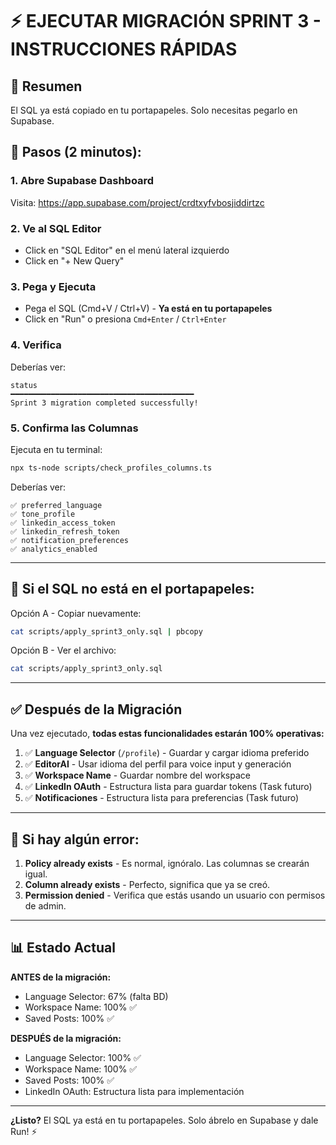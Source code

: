 # ⚡ EJECUTAR MIGRACIÓN SPRINT 3 - INSTRUCCIONES RÁPIDAS

## 🎯 Resumen
El SQL ya está copiado en tu portapapeles. Solo necesitas pegarlo en Supabase.

## 📝 Pasos (2 minutos):

### 1. Abre Supabase Dashboard
Visita: https://app.supabase.com/project/crdtxyfvbosjiddirtzc

### 2. Ve al SQL Editor
- Click en "SQL Editor" en el menú lateral izquierdo
- Click en "+ New Query"

### 3. Pega y Ejecuta
- Pega el SQL (Cmd+V / Ctrl+V) - **Ya está en tu portapapeles**
- Click en "Run" o presiona `Cmd+Enter` / `Ctrl+Enter`

### 4. Verifica
Deberías ver:
```
status
━━━━━━━━━━━━━━━━━━━━━━━━━━━━━━━━━━━━━━━━━
Sprint 3 migration completed successfully!
```

### 5. Confirma las Columnas
Ejecuta en tu terminal:
```bash
npx ts-node scripts/check_profiles_columns.ts
```

Deberías ver:
```
✅ preferred_language
✅ tone_profile
✅ linkedin_access_token
✅ linkedin_refresh_token
✅ notification_preferences
✅ analytics_enabled
```

---

## 🔧 Si el SQL no está en el portapapeles:

Opción A - Copiar nuevamente:
```bash
cat scripts/apply_sprint3_only.sql | pbcopy
```

Opción B - Ver el archivo:
```bash
cat scripts/apply_sprint3_only.sql
```

---

## ✅ Después de la Migración

Una vez ejecutado, **todas estas funcionalidades estarán 100% operativas:**

1. ✅ **Language Selector** (`/profile`) - Guardar y cargar idioma preferido
2. ✅ **EditorAI** - Usar idioma del perfil para voice input y generación
3. ✅ **Workspace Name** - Guardar nombre del workspace
4. ✅ **LinkedIn OAuth** - Estructura lista para guardar tokens (Task futuro)
5. ✅ **Notificaciones** - Estructura lista para preferencias (Task futuro)

---

## 🚨 Si hay algún error:

1. **Policy already exists** - Es normal, ignóralo. Las columnas se crearán igual.
2. **Column already exists** - Perfecto, significa que ya se creó.
3. **Permission denied** - Verifica que estás usando un usuario con permisos de admin.

---

## 📊 Estado Actual

**ANTES de la migración:**
- Language Selector: 67% (falta BD)
- Workspace Name: 100% ✅
- Saved Posts: 100% ✅

**DESPUÉS de la migración:**
- Language Selector: 100% ✅
- Workspace Name: 100% ✅
- Saved Posts: 100% ✅
- LinkedIn OAuth: Estructura lista para implementación

---

**¿Listo?** El SQL ya está en tu portapapeles. Solo ábrelo en Supabase y dale Run! ⚡
